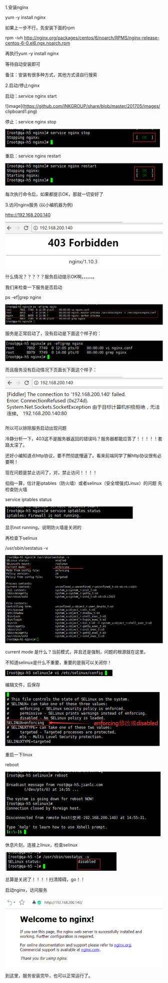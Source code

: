 
1.安装nginx

yum -y install nginx

如果上一步不行，先安装下面的rpm

rpm -ivh http://nginx.org/packages/centos/6/noarch/RPMS/nginx-release-centos-6-0.el6.ngx.noarch.rpm

再执行yum -y install nginx

等待自动安装即可

备注：安装有很多种方式，其他方式请自行搜索

2.启动/停止nginx

启动：service nginx start

![image](https://github.com/INKGROUP/share/blob/master/201705/images/
clipboard1.png)

停止：service nginx stop

![image](https://github.com/INKGROUP/share/blob/master/201705/images/clipboard2.png)

重启：service nginx restart

![image](https://github.com/INKGROUP/share/blob/master/201705/images/clipboard3.png)

每次执行命令后，如果都提示OK，那就一切安好了

3.访问nginx服务
(以小编机器为例)

http://192.168.200.140 

![image](https://github.com/INKGROUP/share/blob/master/201705/images/clipboard4.png)

什么情况？？？？？服务启动提示OK啊。。。。。。

我们来检查一下服务是否启动

ps -ef|grep nginx

![image](https://github.com/INKGROUP/share/blob/master/201705/images/clipboard5.png)

服务是正常启动了，没有启动是下面这个样子的：

![image](https://github.com/INKGROUP/share/blob/master/201705/images/clipboard6.png)

而且服务没有启动情况下页面长下面这个样子：

![image](https://github.com/INKGROUP/share/blob/master/201705/images/clipboard7.png)

所以可以排除服务启动出现问题

冷静分析一下，403这不是服务器返回的错误吗？服务器都能应答了！！！！！套路太深了。

还好小编知道点http协议，要不然彻底懵逼了。看来前端同学了解http协议很有必要啊！

现在问题是禁止访问了，对，禁止访问！！！！

掐指一算，估计是iptables（防火墙）或者selinux（安全增强式Linux）的问题
先检查防火墙

service iptables status

![image](https://github.com/INKGROUP/share/blob/master/201705/images/clipboard8.png)

显示not running，说明防火墙是关闭的

再检查下selinux

/usr/sbin/sestatus -v

![image](https://github.com/INKGROUP/share/blob/master/201705/images/clipboard9.png)

current mode 是什么？当前模式，并且还是强制，问题的根源就在这里。

不知道selinux是什么不重要，重要的是我可以关闭你！

![image](https://github.com/INKGROUP/share/blob/master/201705/images/clipboard10.png)

编辑文件，后保存

![image](https://github.com/INKGROUP/share/blob/master/201705/images/clipboard11.png)

重启一下linux

reboot

![image](https://github.com/INKGROUP/share/blob/master/201705/images/clipboard12.png)

休息片刻，连接上linux，检查selinux

![image](https://github.com/INKGROUP/share/blob/master/201705/images/clipboard13.png)

总算是关闭了！！！！扫清障碍，go！！

启动nginx，访问服务

![image](https://github.com/INKGROUP/share/blob/master/201705/images/clipboard14.png)

到这里，服务安装完毕，也可以正常运行了。

